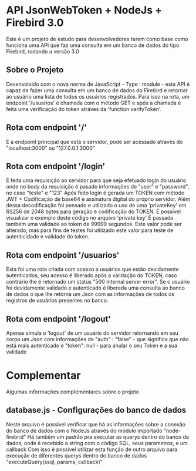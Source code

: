 # API JsonWebToken + NodeJs + Firebird 3.0
Este é um projeto de estudo para desenvolvedores terem como base como funciona uma API que faz uma consulta em um banco de dados do tipo Firebird, rodando a versão 3.0

## Sobre o Projeto

Desenvolvido com o nova norma de JavaScript - Type : module - esta API é capaz de fazer uma consulta em um banco de dados do Firebird e retornar ao usuário uma lista
de todos os usuários registrados. Para isso na rota, um endpoint '/usuarios' é chamada com o método GET e após a chamada é feita uma verificação do token
atráves da 'function verifyToken'. 

## Rota com endpoint '/'
É a endpoint principal que está o servidor, pode ser acessado através do "localhost:3000" ou "127.0.0.1:3000"

## Rota com endpoint '/login'
É feita uma requisição ao servidor para que seja efetuado login do usuário onde no body da requisição é pasado informações de "user" e "password", no caso "teste" e "123"
Após feito login é gerada um TOKEN com método JWT + Codificação de base64 e assinatura digital do próprio servidor. Além dessa decodificação foi pensado e utilizado
o uso de uma 'privateKey' em RS256 de 2048 bytes para geração e codificação do TOKEN. É possivel visualizar o exemplo deste código no arquivo 'private.key'
É passada também uma validade ao token de 99999 segundos. Este valor pode ser alterado, mas para fins de testes foi utilizado este valor para teste de autenticidade e validade 
do token.

## Rota com endpoint '/usuarios'
Esta foi uma rota criada com acesso a usuários que estão devidamente autenticados, seu acesso é liberado após a validação do TOKEN, caso contrário lhe é retornado um 
status "500 Internal server error". Se o usuário foi devidamente validado e autenticado é liberada uma consulta ao banco de dados o que lhe retorna um Json com as informações 
de todos os registros de usuários presentes no banco.

## Rota com endpoint '/logout'
Apenas simula o 'logout' de um usuário do servidor retornando em seu corpo um Json com informações de "auth" : "false" - que significa que não está mais autenticado e 
"token": null - para anular o seu Token e a sua validade


# Complementar
Algumas informações complementares sobre o projeto

## database.js - Configurações do banco de dados
Neste arquivo é possível verificar que há as informações sobre a conexão do banco de dados com o NodeJs através do módulo importado "node-firebird"
Há também um padrão pra executar as querys dentro do banco de dados, onde é recebido a string com o código SQL, seus parametros, e um callback
Com isso é possível utilizar esta função de outro arquivo para execução de diferentes querys dentro do banco de dados
"executeQuery(ssql, params, callback)"



